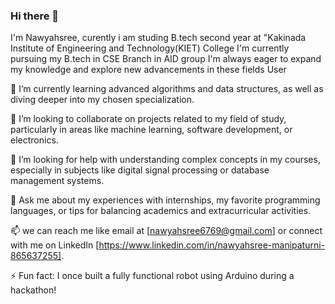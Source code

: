 ### Hi there 👋

I'm Nawyahsree, curently  i am studing  B.tech second year at "Kakinada Institute of Engineering and Technology(KIET) College
I'm currently pursuing my B.tech in CSE Branch in AID group
I'm always eager to expand my knowledge and explore new advancements in these fields
User


🌱 I’m currently learning advanced algorithms and data structures, as well as diving deeper into my chosen specialization.


👯 I’m looking to collaborate on projects related to my field of study, particularly in areas like machine learning, software development, or electronics.


🤔 I’m looking for help with understanding complex concepts in my courses, especially in subjects like digital signal processing or database management systems.


💬 Ask me about my experiences with internships, my favorite programming languages, or tips for balancing academics and extracurricular activities.


📫 we can reach me like  email at [nawyahsree6769@gmail.com] or connect with me on LinkedIn [https://www.linkedin.com/in/nawyahsree-manipaturni-865637255]. 

        
 ⚡ Fun fact: I once built a fully functional robot using Arduino during a hackathon!

